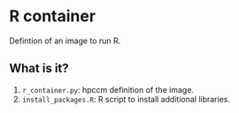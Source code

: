 # R container

Defintion of an image to run R.

## What is it?

1. `r_container.py`: hpccm definition of the image.
1. `install_packages.R`: R script to install additional libraries.
